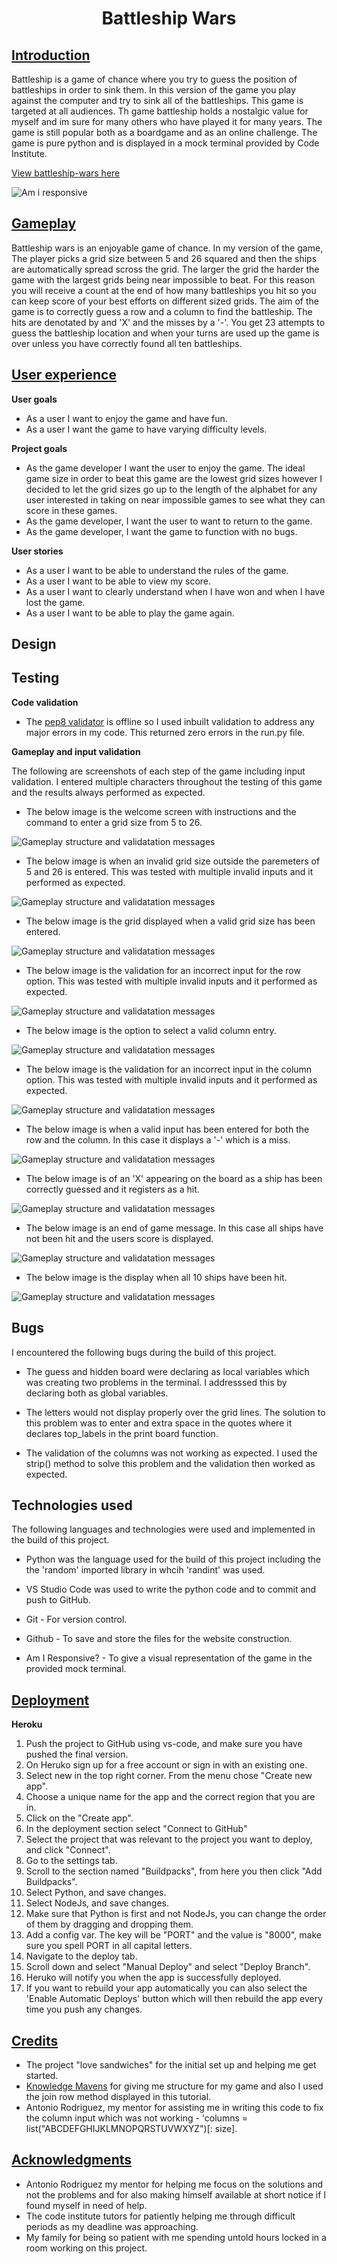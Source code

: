 <h1 align="center">Battleship Wars</h1>


## <U>**Introduction**</U>
Battleship is a game of chance where you try to guess the position of battleships in order to sink them. In this version of the game you play against the computer and try to sink all of the battleships. This game is targeted at all audiences. Th game battleship holds a nostalgic value for myself and im sure for many others who have played it for many years. The game is still popular both as a boardgame and as an online challenge. The game is pure python and is displayed in a mock terminal provided by Code Institute.


[View battleship-wars here](https://battleship-wars-game.herokuapp.com/)

![Am i responsive](images/am-i-responsive-image.png)


## <u>**Gameplay**</u> ##

Battleship wars is an enjoyable game of chance. In my version of the game, The player picks a grid size between 5 and 26 squared and then the ships are automatically spread scross the grid. The larger the grid the harder the game with the largest grids being near impossible to beat. For this reason you will receive a count at the end of how many battleships you hit so you can keep score of your best efforts on different sized grids. The aim of the game is to correctly guess a row and a column to find the battleship. The hits are denotated by and 'X' and the misses by a '-'. You get 23 attempts to guess the battleship location and when your turns are used up the game is over unless you have correctly found all ten battleships.


## <u>**User experience**</u> ##

**User goals**
 * As a user I want to enjoy the game and have fun.
 * As a user I want the game to have varying difficulty levels.

**Project goals**
 * As the game developer I want the user to enjoy the game. The ideal game size in order to beat this game are the lowest grid sizes however I decided to let the grid sizes go up to the length of the alphabet for any user interested in taking on near impossible games to see what they can score in these games. 
 * As the game developer, I want the user to want to return to the game.
 * As the game developer, I want the game to function with no bugs.

**User stories**
 * As a user I want to be able to understand the rules of the game.
 * As a user I want to be able to view my score.
 * As a user I want to clearly understand when I have won and when I have lost the game.
 * As a user I want to be able to play the game again.
 

## **Design**
 


## **Testing**

**Code validation**

* The [pep8 validator](http://pep8online.com) is offline so I used inbuilt validation to address any major errors in my code. This returned zero errors in the run.py file.

**Gameplay and input validation**

The following are screenshots of each step of the game including input validation. I entered multiple characters throughout the testing of this game and the results always performed as expected. 

* The below image is the welcome screen with instructions and the command to enter a grid size from 5 to 26.

![Gameplay structure and validatation messages](images/welcome-screen.png)

* The below image is when an invalid grid size outside the paremeters of 5 and 26 is entered. This was tested with multiple invalid inputs and it performed as expected.

![Gameplay structure and validatation messages](images/grid-size-validation.png)

* The below image is the grid displayed when a valid grid size has been entered.

![Gameplay structure and validatation messages](images/grid-size-selection.png)

* The below image is the validation for an incorrect input for the row option. This was tested with multiple invalid inputs and it performed as expected.

![Gameplay structure and validatation messages](images/row-invalid-choice.png)

* The below image is the option to select a valid column entry. 

![Gameplay structure and validatation messages](images/column-entry.png)

* The below image is the validation for an incorrect input in the column option. This was tested with multiple invalid inputs and it performed as expected.

![Gameplay structure and validatation messages](images/column-validation.png)

* The below image is when a valid input has been entered for both the row and the column. In this case it displays a '-' which is a miss.

![Gameplay structure and validatation messages](images/valid-entry-miss.png)

* The below image is of an 'X' appearing on the board as a ship has been correctly guessed and it registers as a hit.

![Gameplay structure and validatation messages](images/valid-entry-hit.png)

* The below image is an end of game message. In this case all ships have not been hit and the users score is displayed.

![Gameplay structure and validatation messages](images/end-game-ships-hit.png)

* The below image is the display when all 10 ships have been hit.

![Gameplay structure and validatation messages](images/win-game.png)


## **Bugs**

I encountered the following bugs during the build of this project.

 * The guess and hidden board were declaring as local variables which was creating two problems in the terminal. I addresssed this by declaring both as global variables.

 * The letters would not display properly over the grid lines. The solution to this problem was to enter and extra space in the quotes where it declares top_labels in the print board function.

 * The validation of the columns was not working as expected. I used the strip() method to solve this problem and the validation then worked as expected.


 ## **Technologies used**

 The following languages and technologies were used and implemented in the build of this project.

  * Python was the language used for the build of this project including the the 'random' imported library in whcih 'randint' was used.

  * VS Studio Code was used to write the python code and to commit and push to GitHub.

  * Git - For version control.

  * Github - To save and store the files for the website construction.

  * Am I Responsive? - To give a visual representation of the game in the provided mock terminal.


## <u>**Deployment**</u> ##

**Heroku**

1. Push the project to GitHub using vs-code, and make sure you have pushed the final version.
2. On Heruko sign up for a free account or sign in with an existing one.
3. Select new in the top right corner. From the menu chose "Create new app".
4. Choose a unique name for the app and the correct region that you are in.
5. Click on the "Create app".
6. In the deployment section select "Connect to GitHub"
7. Select the project that was relevant to the project you want to deploy, and click "Connect".
8. Go to the settings tab.
9. Scroll to the section named "Buildpacks", from here you then click "Add Buildpacks".
10. Select Python, and save changes.
11. Select NodeJs, and save changes.
12. Make sure that Python is first and not NodeJs, you can change the order of them by dragging and dropping them.
13. Add a config var. The key will be "PORT" and the value is "8000", make sure you spell PORT in all capital letters.
14. Navigate to the deploy tab.
15. Scroll down and select "Manual Deploy" and select "Deploy Branch".
16. Heruko will notify you when the app is successfully deployed.
17. If you want to rebuild your app automatically you can also select the 'Enable Automatic Deploys' button which will then rebuild the app every time you push any changes.


## <u>**Credits**</u> ##

* The project "love sandwiches" for the initial set up and helping me get started.
* [Knowledge Mavens](https://www.youtube.com/watch?v=tF1WRCrd_HQ) for giving me structure for my game and also I used the join row method displayed in this tutorial.
* Antonio Rodriguez, my mentor for assisting me in writing this code to fix the column input which was not working - 'columns = list("ABCDEFGHIJKLMNOPQRSTUVWXYZ")[: size].

## <u>**Acknowledgments**</u> 

* Antonio Rodriguez my mentor for helping me focus on the solutions and not the problems and for also making himself available at short notice if I found myself in need of help.
* The code institute tutors for patiently helping me through difficult periods as my deadline was approaching.
* My family for being so patient with me spending untold hours locked in a room working on this project.
